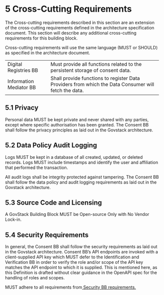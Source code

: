 # 5 Cross-Cutting Requirements
<!--
{% hint style="success" %}
The Cross-cutting requirements described in this section are an extension of the cross-cutting requirements defined in the architecture blueprint and nonfunctional requirements document. This section will describe any additional cross-cutting requirements that apply to this building block.

Cross-cutting requirements will use the same language (MUST or SHOULD) as specified in the architecture document.
{% endhint %}
-->

The Cross-cutting requirements described in this section are an extension of the cross-cutting requirements defined in the architecture specification document. This section will describe any additional cross-cutting requirements for this building block.

Cross-cutting requirements will use the same language (MUST or SHOULD) as specified in the architecture document.

<table>
  <tr>
   <td>Digital Registries BB
   </td>
   <td>Must provide all functions related to the persistent storage of consent data. 
   </td>
  </tr>
  <tr>
   <td>Information Mediator BB
   </td>
   <td>Shall provide functions to register Data Providers from which the Data Consumer will fetch the data.
   </td>
  </tr>
</table>

## 5.1 Privacy

Personal data MUST be kept private and never shared with any parties, except where specific authorisation has been granted. The Consent BB shall follow the privacy principles as laid out in the Govstack architecture. 

## 5.2  Data Policy Audit Logging 

Logs MUST be kept in a database of all created, updated, or deleted records. Logs MUST include timestamps and identify the user and affiliation that performed the transaction. 

All audit logs shall be integrity protected against tampering. The Consent BB shall follow the data policy and audit logging requirements as laid out in the Govstack architecture.

## 5.3  Source Code and Licensing

A GovStack Building Block MUST be Open-source Only with No Vendor Lock-in.

## 5.4 Security Requirements

In general, the Consent BB shall follow the security requirements as laid out in the Govstack architecture. Consent BB’s API endpoints are invoked with a client-supplied API key which MUST defer to the Identification and Verification BB in order to verify the role and/or scope of the API key matches the API endpoint to which it is supplied. This is mentioned here, as this Definition is drafted without clear guidance in the OpenAPI spec for the handling of roles and scopes. 

MUST adhere to all requirements from[ Security BB requirements.](https://www.govstack.global/wp-content/uploads/2021/08/Security_Building_Block_Definition_1.0.1.pdf)
